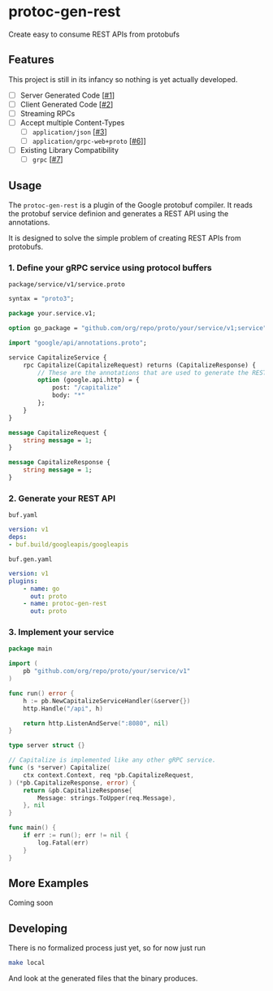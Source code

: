 # protoc-gen-rest

Create easy to consume REST APIs from protobufs

## Features

This project is still in its infancy so nothing is yet actually developed.

- [ ] Server Generated Code [[#1](https://github.com/VoyTechnology/protoc-gen-rest/issues/1)]
- [ ] Client Generated Code [[#2](https://github.com/VoyTechnology/protoc-gen-rest/issues/2)]
- [ ] Streaming RPCs
- [ ] Accept multiple Content-Types
  - [ ] `application/json` [[#3](https://github.com/VoyTechnology/protoc-gen-rest/issues/3)]
  - [ ] `application/grpc-web+proto` [[#6](https://github.com/VoyTechnology/protoc-gen-rest/issues/6)]]
- [ ] Existing Library Compatibility
  - [ ] `grpc` [[#7](https://github.com/VoyTechnology/protoc-gen-rest/issues/7)]

## Usage

The `protoc-gen-rest` is a plugin of the Google protobuf compiler. It reads
the protobuf service definion and generates a REST API using the annotations.

It is designed to solve the simple problem of creating REST APIs from protobufs.

### 1. Define your gRPC service using protocol buffers

`package/service/v1/service.proto`

```protobuf
syntax = "proto3";

package your.service.v1;

option go_package = "github.com/org/repo/proto/your/service/v1;service";

import "google/api/annotations.proto";

service CapitalizeService {
    rpc Capitalize(CapitalizeRequest) returns (CapitalizeResponse) {
        // These are the annotations that are used to generate the REST API.
        option (google.api.http) = {
            post: "/capitalize"
            body: "*"
        };
    }
}

message CapitalizeRequest {
    string message = 1;
}

message CapitalizeResponse {
    string message = 1;
}
```

### 2. Generate your REST API

`buf.yaml`

```yaml
version: v1
deps:
- buf.build/googleapis/googleapis
```

`buf.gen.yaml`

```yaml
version: v1
plugins:
    - name: go
      out: proto
    - name: protoc-gen-rest
      out: proto
```

### 3. Implement your service

```go
package main

import (
    pb "github.com/org/repo/proto/your/service/v1"
)

func run() error {
    h := pb.NewCapitalizeServiceHandler(&server{})
    http.Handle("/api", h)

    return http.ListenAndServe(":8080", nil)
}

type server struct {}

// Capitalize is implemented like any other gRPC service.
func (s *server) Capitalize(
    ctx context.Context, req *pb.CapitalizeRequest,
) (*pb.CapitalizeResponse, error) {
    return &pb.CapitalizeResponse{
        Message: strings.ToUpper(req.Message),
    }, nil
}

func main() {
    if err := run(); err != nil {
        log.Fatal(err)
    }
}
```

## More Examples

Coming soon

## Developing

There is no formalized process just yet, so for now just run

```sh
make local
```

And look at the generated files that the binary produces.

